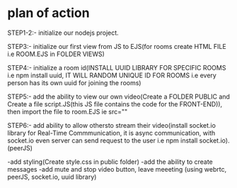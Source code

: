 # plan of action

STEP1-2:- initialize our nodejs project. 

STEP3:- initialize our first view from JS to EJS(for rooms create HTML FILE i.e ROOM.EJS in FOLDER VIEWS) 

STEP4:- initialize a room id(INSTALL UUID LIBRARY FOR SPECIFIC ROOMS i.e npm install uuid, IT WILL RANDOM UNIQUE ID FOR ROOMS i.e every person has its own uuid for joining the rooms) 

STEP5:- add the ability to view our own video(Create a FOLDER PUBLIC and Create a file script.JS(this JS file contains the code for the FRONT-END)), then import the file to room.EJS ie src=""

STEP6:- add ability to allow othersto stream their video(install socket.io library for Real-Time Commmunication, it  is async communication, with socket.io even server can send request to the user i.e npm install socket.io). (peerJS)

-add styling(Create style.css in public folder)
-add the ability to create messages
-add mute and stop video button, leave meeeting
(using webrtc, peerJS, socket.io, uuid library)
